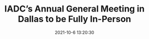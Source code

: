 ---
"title": "IADC’s Annual General Meeting in Dallas to be Fully In-Person"
"date": "2021-10-6 13:20:30"
"feed_name": "IADC"
"feed_website": "https://www.iadc.org/"
"feed_rss": "https://www.iadc.org/feed/"
"link": "https://www.iadc.org/drillbits/iadcs-annual-general-meeting-in-dallas-to-be-fully-in-person/"
"source": "None"
"file": "_posts/2021-1-1-51b0f45b41492e06418e877051c4e15022611a53.md"
"accident": "0"
"drilling": "0"
"dead": "0"
"injured": "0"
"arrested": "0"
"place": "unknown place"
"where": "unknown site"
"causes": "unknown"
"place_uri": "unknown place"
---